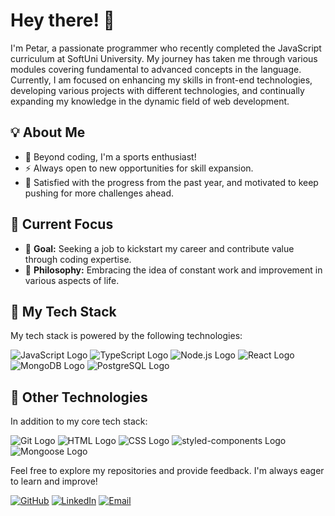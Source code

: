 


# Hey there! 👋

I'm Petar, a passionate programmer who recently completed the JavaScript curriculum at SoftUni University. My journey has taken me through various modules covering fundamental to advanced concepts in the language. Currently, I am focused on enhancing my skills in front-end technologies, developing various projects with different technologies, and continually expanding my knowledge in the dynamic field of web development.

## 💡 About Me

- 💪 Beyond coding, I'm a sports enthusiast!
- ⚡ Always open to new opportunities for skill expansion.
- 🌟 Satisfied with the progress from the past year, and motivated to keep pushing for more challenges ahead.

## 🚀 Current Focus

- 🎯 **Goal:** Seeking a job to kickstart my career and contribute value through coding expertise.
- 🔄 **Philosophy:** Embracing the idea of constant work and improvement in various aspects of life.

## 🔧 My Tech Stack

My tech stack is powered by the following technologies:

![JavaScript Logo](https://img.shields.io/badge/JavaScript-F7DF1E?style=for-the-badge&logo=javascript&logoColor=black)
![TypeScript Logo](https://img.shields.io/badge/TypeScript-3178C6?style=for-the-badge&logo=typescript&logoColor=white)
![Node.js Logo](https://img.shields.io/badge/Node.js-339933?style=for-the-badge&logo=node.js&logoColor=white)
![React Logo](https://img.shields.io/badge/React-61DAFB?style=for-the-badge&logo=react&logoColor=black)
![MongoDB Logo](https://img.shields.io/badge/MongoDB-47A248?style=for-the-badge&logo=mongodb&logoColor=white)
![PostgreSQL Logo](https://img.shields.io/badge/PostgreSQL-336791?style=for-the-badge&logo=postgresql&logoColor=white)

## 💼 Other Technologies

In addition to my core tech stack:

![Git Logo](https://img.shields.io/badge/Git-F05032?style=for-the-badge&logo=git&logoColor=white)
![HTML Logo](https://img.shields.io/badge/HTML5-E34F26?style=for-the-badge&logo=html5&logoColor=white)
![CSS Logo](https://img.shields.io/badge/CSS3-1572B6?style=for-the-badge&logo=css3&logoColor=white)
![styled-components Logo](https://img.shields.io/badge/styled_components-DB7093?style=for-the-badge&logo=styled-components&logoColor=white)
![Mongoose Logo](https://img.shields.io/badge/Mongoose-880000?style=for-the-badge&logo=mongoose&logoColor=white)

Feel free to explore my repositories and provide feedback. I'm always eager to learn and improve!

[![GitHub](https://img.shields.io/badge/GitHub-Black?style=for-the-badge&logo=github)](https://github.com/PetarIvanov01)
[![LinkedIn](https://img.shields.io/badge/LinkedIn-Blue?style=for-the-badge&logo=linkedin)](https://www.linkedin.com/in/petar-ivanov-7a986b248/)
[![Email](https://img.shields.io/badge/Email-Gmail-red?style=for-the-badge&logo=gmail)](mailto:petarivanov0122@gmail.com)
